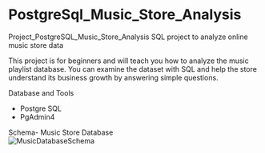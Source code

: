 # PostgreSql_Music_Store_Analysis
Project_PostgreSQL_Music_Store_Analysis
SQL project to analyze online music store data

This project is for beginners and will teach you how to analyze the music playlist database. You can examine the dataset with SQL and help the store understand its business growth by answering simple questions.

Database and Tools
* Postgre SQL
* PgAdmin4

Schema- Music Store Database  
![MusicDatabaseSchema](https://github.com/jatin8570/PostgreSql_Music_Store_Analysis/assets/137681276/f26ea21f-85e4-4875-a0c8-60cf3c246301)
